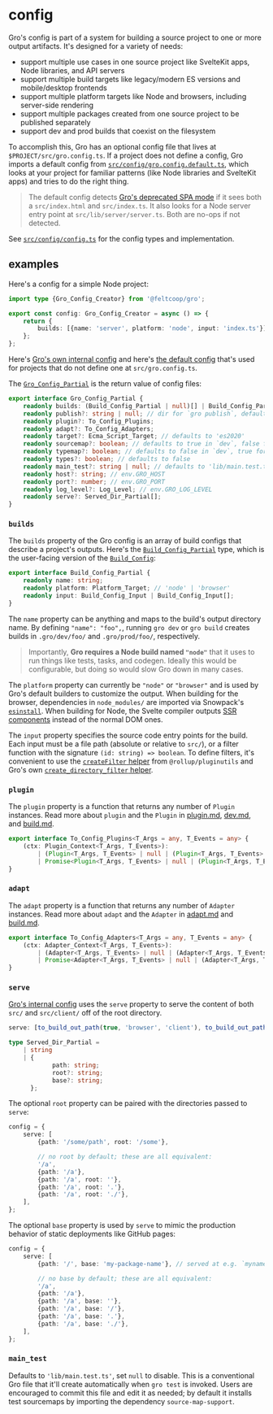 # config

Gro's config is part of a system for building a source project
to one or more output artifacts.
It's designed for a variety of needs:

- support multiple use cases in one source project
  like SvelteKit apps, Node libraries, and API servers
- support multiple build targets like legacy/modern ES versions and mobile/desktop frontends
- support multiple platform targets like Node and browsers, including server-side rendering
- support multiple packages created from one source project to be published separately
- support dev and prod builds that coexist on the filesystem

To accomplish this, Gro has an optional config file that lives at `$PROJECT/src/gro.config.ts`.
If a project does not define a config, Gro imports a default config from
[`src/config/gro.config.default.ts`](/src/config/gro.config.default.ts),
which looks at your project for familiar patterns (like Node libraries and SvelteKit apps)
and tries to do the right thing.

> The default config detects
> [Gro's deprecated SPA mode](https://github.com/feltcoop/gro/issues/106)
> if it sees both a `src/index.html` and `src/index.ts`.
> It also looks for a Node server entry point at `src/lib/server/server.ts`.
> Both are no-ops if not detected.

See [`src/config/config.ts`](/src/config/config.ts) for the config types and implementation.

## examples

Here's a config for a simple Node project:

```ts
import type {Gro_Config_Creator} from '@feltcoop/gro';

export const config: Gro_Config_Creator = async () => {
	return {
		builds: [{name: 'server', platform: 'node', input: 'index.ts'}],
	};
};
```

Here's [Gro's own internal config](/src/gro.config.ts) and
here's [the default config](/src/config/gro.config.default.ts)
that's used for projects that do not define one at `src/gro.config.ts`.

The [`Gro_Config_Partial`](/src/gro.config.ts) is the return value of config files:

```ts
export interface Gro_Config_Partial {
	readonly builds: (Build_Config_Partial | null)[] | Build_Config_Partial | null;
	readonly publish?: string | null; // dir for `gro publish`, defaults to 'dist/library' if it exists
	readonly plugin?: To_Config_Plugins;
	readonly adapt?: To_Config_Adapters;
	readonly target?: Ecma_Script_Target; // defaults to 'es2020'
	readonly sourcemap?: boolean; // defaults to true in `dev`, false for prod
	readonly typemap?: boolean; // defaults to false in `dev`, true for prod
	readonly types?: boolean; // defaults to false
	readonly main_test?: string | null; // defaults to 'lib/main.test.ts', set `null` to disable
	readonly host?: string; // env.GRO_HOST
	readonly port?: number; // env.GRO_PORT
	readonly log_level?: Log_Level; // env.GRO_LOG_LEVEL
	readonly serve?: Served_Dir_Partial[];
}
```

### `builds`

The `builds` property of the Gro config
is an array of build configs that describe a project's outputs.
Here's the [`Build_Config_Partial`](/src/build/build_config.ts) type,
which is the user-facing version of the [`Build_Config`](/src/build/build_config.ts):

```ts
export interface Build_Config_Partial {
	readonly name: string;
	readonly platform: Platform_Target; // 'node' | 'browser'
	readonly input: Build_Config_Input | Build_Config_Input[];
}
```

The `name` property can be anything and maps to the build's output directory name.
By defining `"name": "foo",`, running `gro dev` or `gro build` creates builds
in `.gro/dev/foo/` and `.gro/prod/foo/`, respectively.

> Importantly, **Gro requires a Node build named `"node"`**
> that it uses to run things like tests, tasks, and codegen.
> Ideally this would be configurable, but doing so would slow Gro down in many cases.

The `platform` property can currently be `"node"` or `"browser"` and
is used by Gro's default builders to customize the output.
When building for the browser, dependencies in `node_modules/` are imported via Snowpack's
[`esinstall`](https://github.com/snowpackjs/snowpack/tree/master/esinstall).
When building for Node, the Svelte compiler outputs
[SSR components](https://svelte.dev/docs#Server-side_component_API)
instead of the normal DOM ones.

The `input` property specifies the source code entry points for the build.
Each input must be a file path (absolute or relative to `src/`),
or a filter function with the signature `(id: string) => boolean`.
To define filters, it's convenient to use the
[`createFilter` helper](https://github.com/rollup/plugins/tree/master/packages/pluginutils#createFilter)
from `@rollup/pluginutils` and
Gro's own [`create_directory_filter` helper](../build/utils.ts).

### `plugin`

The `plugin` property is a function that returns any number of `Plugin` instances.
Read more about `plugin` and the `Plugin` in
[plugin.md](plugin.md), [dev.md](dev.md#plugin), and [build.md](build.md#plugin).

```ts
export interface To_Config_Plugins<T_Args = any, T_Events = any> {
	(ctx: Plugin_Context<T_Args, T_Events>):
		| (Plugin<T_Args, T_Events> | null | (Plugin<T_Args, T_Events> | null)[])
		| Promise<Plugin<T_Args, T_Events> | null | (Plugin<T_Args, T_Events> | null)[]>;
}
```

### `adapt`

The `adapt` property is a function that returns any number of `Adapter` instances.
Read more about `adapt` and the `Adapter` in [adapt.md](adapt.md) and [build.md](build.md#adapt).

```ts
export interface To_Config_Adapters<T_Args = any, T_Events = any> {
	(ctx: Adapter_Context<T_Args, T_Events>):
		| (Adapter<T_Args, T_Events> | null | (Adapter<T_Args, T_Events> | null)[])
		| Promise<Adapter<T_Args, T_Events> | null | (Adapter<T_Args, T_Events> | null)[]>;
}
```

### `serve`

[Gro's internal config](/src/gro.config.ts) uses the `serve` property
to serve the content of both `src/` and `src/client/` off of the root directory.

```ts
serve: [to_build_out_path(true, 'browser', 'client'), to_build_out_path(true, 'browser', '')],
```

```ts
type Served_Dir_Partial =
	| string
	| {
			path: string;
			root?: string;
			base?: string;
	  };
```

The optional `root` property can be paired with the directories passed to `serve`:

```ts
config = {
	serve: [
		{path: '/some/path', root: '/some'},

		// no root by default; these are all equivalent:
		'/a',
		{path: '/a'},
		{path: '/a', root: ''},
		{path: '/a', root: '.'},
		{path: '/a', root: './'},
	],
};
```

The optional `base` property is used by `serve` to mimic the production behavior
of static deployments like GitHub pages:

```ts
config = {
	serve: [
		{path: '/', base: 'my-package-name'}, // served at e.g. `myname.github.io/my-package-name`

		// no base by default; these are all equivalent:
		'/a',
		{path: '/a'},
		{path: '/a', base: ''},
		{path: '/a', base: '/'},
		{path: '/a', base: '.'},
		{path: '/a', base: './'},
	],
};
```

### `main_test`

Defaults to `'lib/main.test.ts'`, set `null` to disable.
This is a conventional Gro file that it'll create automatically when `gro test` is invoked.
Users are encouraged to commit this file and edit it as needed;
by default it installs test sourcemaps by importing the dependency `source-map-support`.
